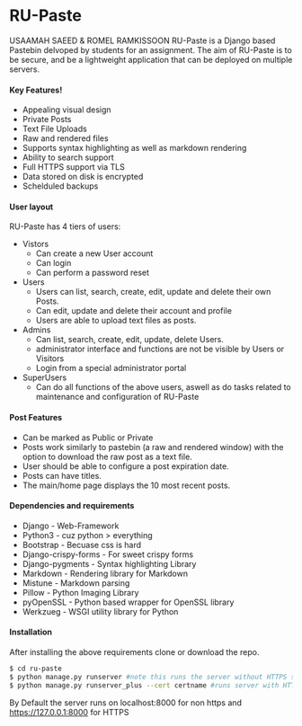 # RU-Paste
USAAMAH SAEED & ROMEL RAMKISSOON
RU-Paste is a Django based Pastebin delvoped by students for an assignment. The aim of RU-Paste is to be secure, and be a lightweight application that can be deployed on multiple servers.


#### Key Features!
  - Appealing visual design
  - Private Posts
  - Text File Uploads
  - Raw and rendered files
  - Supports syntax highlighting as well as markdown rendering
  - Ability to search support
  - Full HTTPS support via TLS
  - Data stored on disk is encrypted
  - Schelduled backups
#### User layout
RU-Paste has 4 tiers of users:

  - Vistors
    - Can create a new User account 
    - Can login
    - Can perform a password reset
  - Users
    - Users can list, search, create, edit, update and delete their own Posts.
    - Can edit, update and delete their account and profile
    - Users are able to upload text files as posts.
  - Admins
    - Can list, search, create, edit, update, delete Users. 
    - administrator interface and functions are not be visible by Users or Visitors
    - Login from a special administrator portal 
  - SuperUsers
    - Can do all functions of the above users, aswell as do tasks related to maintenance and configuration of RU-Paste

#### Post Features
- Can be marked as Public or Private
- Posts work similarly to pastebin (a raw and rendered window) with the option to download the raw post as a text file.
- User should be able to configure a post expiration date. 
- Posts can have titles.
- The main/home page displays the 10 most recent posts. 

#### Dependencies and requirements

- Django - Web-Framework
- Python3 - cuz python > everything
- Bootstrap - Becuase css is hard
- Django-crispy-forms - For sweet crispy forms
- Django-pygments - Syntax highlighting Library
- Markdown - Rendering library for Markdown
- Mistune - Markdown parsing
- Pillow -  Python Imaging Library
- pyOpenSSL - Python based wrapper for OpenSSL library
- Werkzueg - WSGI utility library for Python

#### Installation

After installing the above requirements clone or download the repo. 

```sh
$ cd ru-paste
$ python manage.py runserver #note this runs the server without HTTPS support
$ python manage.py runserver_plus --cert certname #runs server with HTTPS
```
By Default the server runs on localhost:8000 for non https and https://127.0.0.1:8000 for HTTPS
